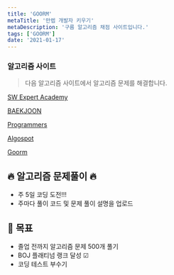 ```yaml
---
title: 'GOORM'
metaTitle: '만렙 개발자 키우기'
metaDescription: '구름 알고리즘 채점 사이트입니다.'
tags: ['GOORM']
date: '2021-01-17'
---
```


### 알고리즘 사이트

> 다음 알고리즘 사이트에서 알고리즘 문제를 해결합니다.

[SW Expert Academy](https://swexpertacademy.com/main/main.do)

[BAEKJOON](https://www.acmicpc.net/)

[Programmers](https://programmers.co.kr/learn/challenges?tab=all_challenges)

[Algospot](https://www.algospot.com/)

[Goorm](https://level.goorm.io/?_ga=2.130865935.1236029091.1610815174-1865679688.1610431860)

## 🔥 알고리즘 문제풀이 🔥

- 주 5일 코딩 도전!!!
- 주마다 풀이 코드 및 문제 풀이 설명을 업로드

## 📝 목표

- 졸업 전까지 알고리즘 문제 500개 풀기
- BOJ 플래티넘 랭크 달성 ☑
- 코딩 테스트 부수기
